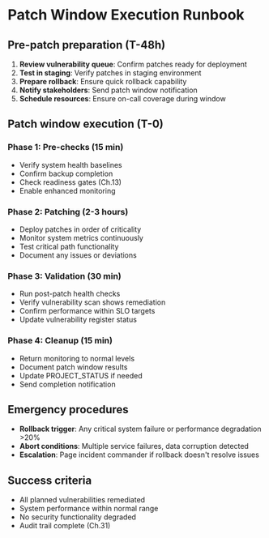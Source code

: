 # Patch Window Execution Runbook

## Pre-patch preparation (T-48h)
1. **Review vulnerability queue**: Confirm patches ready for deployment
2. **Test in staging**: Verify patches in staging environment 
3. **Prepare rollback**: Ensure quick rollback capability
4. **Notify stakeholders**: Send patch window notification
5. **Schedule resources**: Ensure on-call coverage during window

## Patch window execution (T-0)
### Phase 1: Pre-checks (15 min)
- Verify system health baselines
- Confirm backup completion
- Check readiness gates (Ch.13)
- Enable enhanced monitoring

### Phase 2: Patching (2-3 hours)
- Deploy patches in order of criticality
- Monitor system metrics continuously
- Test critical path functionality
- Document any issues or deviations

### Phase 3: Validation (30 min)
- Run post-patch health checks
- Verify vulnerability scan shows remediation
- Confirm performance within SLO targets
- Update vulnerability register status

### Phase 4: Cleanup (15 min)
- Return monitoring to normal levels
- Document patch window results
- Update PROJECT_STATUS if needed
- Send completion notification

## Emergency procedures
- **Rollback trigger**: Any critical system failure or performance degradation >20%
- **Abort conditions**: Multiple service failures, data corruption detected
- **Escalation**: Page incident commander if rollback doesn't resolve issues

## Success criteria
- All planned vulnerabilities remediated
- System performance within normal range
- No security functionality degraded
- Audit trail complete (Ch.31)
